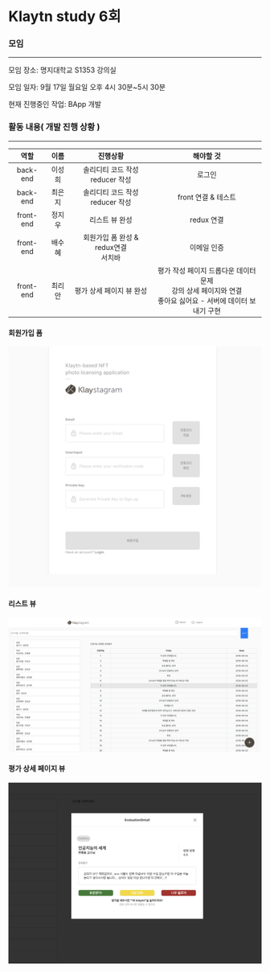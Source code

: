 # Klaytn study 6회

### 모임

---

모임 장소: 명지대학교 S1353 강의실

모임 일자: 9월 17일 월요일 오후 4시 30분~5시 30분

현재 진행중인 작업: BApp 개발



### 활동 내용( 개발 진행 상황 )

---

|   역할    |  이름  |                 진행상황                 |                          해야할 것                           |
| :-------: | :----: | :--------------------------------------: | :----------------------------------------------------------: |
| back-end  | 이성희 |   솔리디티 코드 작성<br />reducer 작성   |                            로그인                            |
| back-end  | 최은지 |   솔리디티 코드 작성<br />reducer 작성   |                     front 연결 & 테스트                      |
| front-end | 정지우 |              리스트 뷰 완성              |                          redux 연결                          |
| front-end | 배수혜 | 회원가입 폼 완성 & redux연결<br />서치바 |                         이메일 인증                          |
| front-end | 최리안 |         평가 상세 페이지 뷰 완성         | 평가 작성 페이지 드롭다운 데이터 문제<br />강의 상세 페이지와 연결<br />좋아요 싫어요 - 서버에 데이터 보내기 구현 |



#### 회원가입 폼

![회원가입 폼](./6회이미지/signUp.png)

#### 리스트 뷰

![리스트 뷰](./6회이미지/listView.png)

#### 평가 상세 페이지 뷰

![평가 디테일 뷰](./6회이미지/evalDetailView.png)

